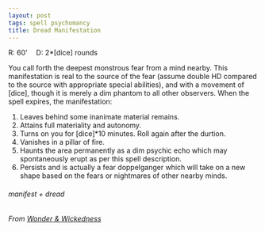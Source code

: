 ```yaml
---
layout: post
tags: spell psychomancy
title: Dread Manifestation
---
```

R: 60’ 		D: 2*[dice] rounds

You call forth the deepest monstrous fear from a mind nearby. This manifestation is real to the source of the fear (assume double HD compared to the source with appropriate special abilities), and with a movement of [dice], though it is merely a dim phantom to all other observers. When the spell expires, the manifestation:

1. Leaves behind some inanimate material remains.
1. Attains full materiality and autonomy.
1. Turns on you for [dice]*10 minutes. Roll again after the durtion.
1. Vanishes in a pillar of fire.
1. Haunts the area permanently as a dim psychic echo which may spontaneously erupt as per this spell description.
1. Persists and is actually a fear doppelganger which will take on a new shape based on the fears or nightmares of other nearby minds.

###### manifest + dread
###### From [Wonder & Wickedness](https://www.drivethrurpg.com/product/145647/Wonder--Wickedness)
